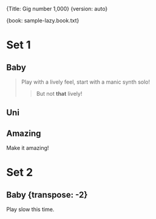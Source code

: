 {Title: Gig number 1,000}
{version: auto}

{book: sample-lazy.book.txt}

# Set 1

## Baby
> Play with a lively feel, start with a manic synth solo!
>> But not **that** lively!

## Uni

## Amazing
Make it amazing!

# Set 2

## Baby {transpose: -2}
Play slow this time.
